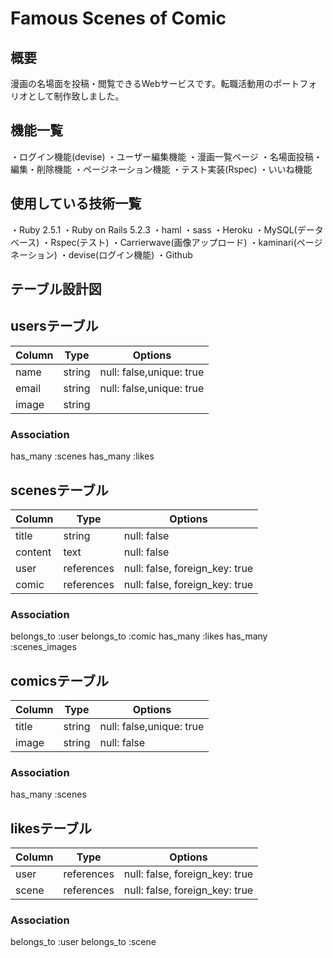 # Famous Scenes of Comic
## 概要
漫画の名場面を投稿・閲覧できるWebサービスです。転職活動用のポートフォリオとして制作致しました。

## 機能一覧
・ログイン機能(devise)
・ユーザー編集機能
・漫画一覧ページ
・名場面投稿・編集・削除機能
・ページネーション機能
・テスト実装(Rspec)
・いいね機能

## 使用している技術一覧
・Ruby 2.5.1
・Ruby on Rails 5.2.3
・haml
・sass
・Heroku
・MySQL(データベース)
・Rspec(テスト)
・Carrierwave(画像アップロード)
・kaminari(ページネーション)
・devise(ログイン機能)
・Github

## テーブル設計図

## usersテーブル
|Column|Type|Options|
|------|----|-------|
|name|string|null: false,unique: true|
|email|string|null: false,unique: true|
|image|string|

### Association
has_many :scenes
has_many :likes

## scenesテーブル
|Column|Type|Options|
|------|----|-------|
|title|string|null: false|
|content|text|null: false|
|user|references|null: false, foreign_key: true|
|comic|references|null: false, foreign_key: true|

### Association
belongs_to :user
belongs_to :comic
has_many :likes
has_many :scenes_images

## comicsテーブル
|Column|Type|Options|
|------|----|-------|
|title|string|null: false,unique: true|
|image|string|null: false|

### Association
has_many :scenes

## likesテーブル
|Column|Type|Options|
|------|----|-------|
|user|references|null: false, foreign_key: true|
|scene|references|null: false, foreign_key: true|

### Association
belongs_to :user
belongs_to :scene

